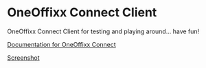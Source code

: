 # OneOffixx Connect Client
OneOffixx Connect Client for testing and playing around... have fun!

[Documentation for OneOffixx Connect](http://docs.oneoffixx.com)

[Screenshot](https://github.com/Sevitec/oneoffixx-connectclient/blob/master/Stuff/screenshot.png?raw=true)
